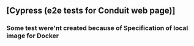## [Cypress (e2e tests for Conduit web page)]

### Some test were'nt created because of Specification of local image for Docker